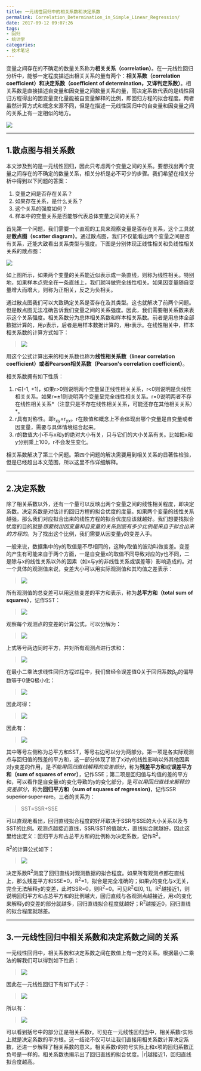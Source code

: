 ```yaml
---
title: 一元线性回归中的相关系数和决定系数
permalink: Correlation_Determination_in_Simple_Linear_Regression/
date: 2017-09-12 09:07:26
tags:
- 回归
- 统计学
categories:
- 技术笔记
---
```


变量之间存在的不确定的数量关系称为**相关关系（correlation）**。在一元线性回归分析中，能够一定程度描述出相关关系的量有两个：**相关系数（correlation coefficient）**和**决定系数（coefficient of determination，又译判定系数）**。相关系数是直接描述自变量和因变量之间数量关系的量，而决定系数代表的是线性回归方程得出的因变量变化量能被自变量解释的比例，即回归方程的拟合程度。两者虽然计算方式和概念来源不同，但是在描述一元线性回归中的自变量和因变量之间的关系上有一定相似的地方。

![](http://on5we0xu0.bkt.clouddn.com/17-9-12/36199622.jpg)

<!--more-->

---

## 1.散点图与相关系数

本文涉及到的是一元线性回归，因此只考虑两个变量之间的关系。要想找出两个变量之间存在的不确定的数量关系，相关分析是必不可少的步骤。我们希望在相关分析中得到以下问题的答案：

1. 变量之间是否存在关系？
2. 如果存在关系，是什么关系？
3. 这个关系的强度如何？
4. 样本中的变量关系是否能够代表总体变量之间的关系？

首先第一个问题，我们需要一个直观的工具来观察变量是否存在关系，这个工具就是**散点图（scatter diagram）**。通过散点图，我们不仅能看出两个变量之间是否有关系，还能大致看出关系类型与强度。下图是分别体现正线性相关和负线性相关关系的散点图：

![](http://on5we0xu0.bkt.clouddn.com/17-9-12/44544942.jpg)

如上图所示，如果两个变量的关系能近似表示成一条直线，则称为线性相关。特别地，如果样本点完全在一条直线上，我们就叫做完全线性相关。如果因变量随自变量增大而增大，则称为正相关，反之为负相关。

通过散点图我们可以大致确定关系是否存在及其类型。这也就解决了前两个问题。但是散点图无法准确告诉我们变量之间的关系强度。因此，我们需要相关系数来表示这个关系强度。相关系数分为总体相关系数和样本相关系数。前者是用总体全部数据计算的，用ρ表示，后者是用样本数据计算的，用r表示。在线性相关中，样本相关系数的计算方式如下：

> ![](http://on5we0xu0.bkt.clouddn.com/17-9-12/53709447.jpg)

用这个公式计算出来的相关系数也称为**线性相关系数（linear correlation coefficient）**或者**Pearson相关系数（Pearson's correlation coefficient）**。

相关系数拥有如下性质：

1. r∈[-1, +1]，如果r>0则说明两个变量呈正线性相关关系，r<0则说明是负线性相关关系。如果r=±1则说明两个变量呈完全线性相关关系。r=0说明两者不存在线性相关关系*（注意只是不存在线性相关关系，可能还存在其他相关关系）*。
2. r具有对称性。即r<sub>xy</sub>=r<sub>yx</sub>。r在数值和概念上不会体现出哪个变量是自变量或者因变量，需要与具体情境结合起来。
3. r的数值大小不与x和y的绝对大小有关，只与它们的大小关系有关。比如把x和y分别乘上100，r不会发生变化。

相关系数解决了第三个问题。第四个问题的解决需要用到相关关系的显著性检验，但是已经超出本文范围，所以这里不作详细解释。

---

## 2.决定系数

除了相关系数以外，还有一个量可以反映出两个变量之间的线性相关程度，即决定系数。决定系数是对估计的回归方程的拟合优度的度量。如果两个变量的线性关系越强，那么我们对应拟合出来的线性方程的拟合优度应该就越好。我们想要找拟合优度的目的就是*想要找出因变量和自变量的关系到底有多少比例是来自于拟合出来的方程的*。为了找出这个比例，我们需要从因变量y的变差入手。

一般来说，数据集中的y的取值是不尽相同的，这种y取值的波动叫做变差。变差的产生有可能来自于两个方面，一是自变量x的取值不同导致对应的y也不同，二是除与x的线性关系以外的因素（如x与y的非线性关系或误差等）影响造成的。对一个具体的观测值来说，变差大小可以用实际观测值和其均值之差表示：

> ![](http://on5we0xu0.bkt.clouddn.com/17-9-18/24484473.jpg)

所有观测值的总变差可以用这些变差的平方和表示，称为**总平方和（total sum of squares）**，记作SST：

> ![](http://on5we0xu0.bkt.clouddn.com/17-9-18/52880834.jpg)

观察每个观测点的变差的计算公式，可以分解为：

> ![](http://on5we0xu0.bkt.clouddn.com/17-9-18/23173449.jpg)

上式等号两边同时平方，并对所有观测点进行求和：

> ![](http://on5we0xu0.bkt.clouddn.com/17-9-18/21652934.jpg)

在最小二乘法求线性回归方程过程中，我们曾经令误差值Q关于回归系数β<sub>0</sub>的偏导数等于0使Q极小化：

> ![](http://on5we0xu0.bkt.clouddn.com/17-9-18/83555097.jpg)

因此可得：

> ![](http://on5we0xu0.bkt.clouddn.com/17-9-18/98454092.jpg)

因此有：

> ![](http://on5we0xu0.bkt.clouddn.com/17-9-18/10571447.jpg)

其中等号左侧称为总平方和SST，等号右边可以分为两部分。第一项是各实际观测点与回归值的残差的平方和，这一部分体现了除了x对y的线性影响以外其他因素对y变差的作用，是*不能用回归直线解释的变差部分*，称为**残差平方和**或**误差平方和（sum of squares of error）**，记作SSE；第二项是回归值与均值的差的平方和，可以看作是自变量x的变化导致的y的变化部分，是*可以用回归直线来解释的变差部分*，称为**回归平方和（sum of squares of regression)**，记作SSR ~~superior super rare~~。三者的关系为：

> SST=SSR+SSE

可以直观地看出，回归直线拟合程度的好坏取决于SSR与SSE的大小关系以及与SST的比例。观测点越接近直线，SSR/SST的值越大，直线拟合就越好。因此这里给出定义：回归平方和占总平方和的比例称为决定系数，记作R<sup>2</sup>。

R<sup>2</sup>的计算公式如下：

> ![](http://on5we0xu0.bkt.clouddn.com/17-9-18/82238671.jpg)

决定系数R<sup>2</sup>测度了回归直线对观测数据的拟合程度。如果所有观测点都在直线上，那么残差平方和SSE=0，R<sup>2</sup>=1，拟合是完全准确的；如果y的变化与x无关，完全无法解释y的变差，此时SSR=0，则R<sup>2</sup>=0。可见R<sup>2</sup>∈[0, 1]。R<sup>2</sup>越接近1，则说明回归平方和占总平方和的比例越大，回归直线与各观测点越接近，用x的变化来解释y的变差的部分就越多，回归直线拟合程度就越好；R<sup>2</sup>越接近0，回归直线的拟合程度就越差。

---

## 3.一元线性回归中相关系数和决定系数之间的关系

一元线性回归中，相关系数和决定系数之间在数值上有一定的关系。根据最小二乘法的解我们可以得到如下性质：

> ![](http://on5we0xu0.bkt.clouddn.com/17-9-19/50361456.jpg)

因此在一元线性回归下有如下式子：

> ![](http://on5we0xu0.bkt.clouddn.com/17-9-19/10188993.jpg)

所以有：

> ![](http://on5we0xu0.bkt.clouddn.com/17-9-19/32011545.jpg)

可以看到括号中的部分正是相关系数r。可见在一元线性回归当中，相关系数r实际上就是决定系数的平方根。这一结论不仅可以让我们直接用相关系数计算决定系数，还进一步解释了相关系数的意义。相关系数r的符号实际上和x项的回归系数正负号是一样的。相关系数也揭示出了回归直线的拟合优度。|r|越接近1，回归直线拟合度越高。
